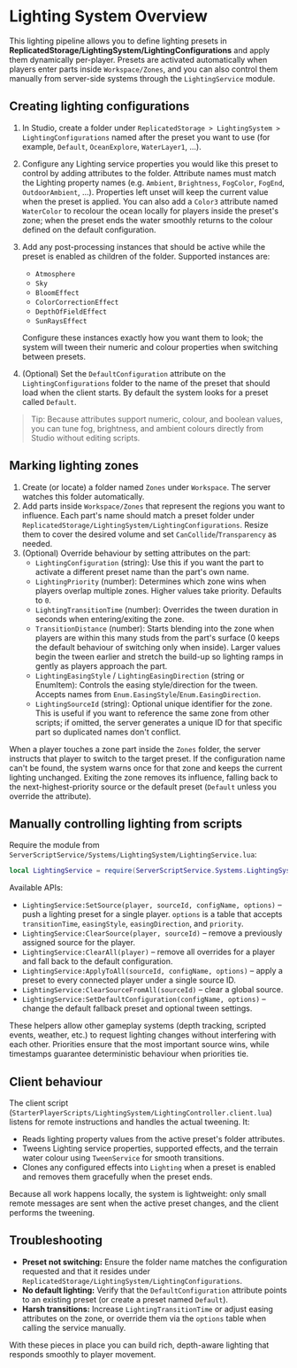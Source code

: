 # Lighting System Overview

This lighting pipeline allows you to define lighting presets in **ReplicatedStorage/LightingSystem/LightingConfigurations** and apply them dynamically per-player. Presets are activated automatically when players enter parts inside `Workspace/Zones`, and you can also control them manually from server-side systems through the `LightingService` module.

## Creating lighting configurations

1. In Studio, create a folder under `ReplicatedStorage > LightingSystem > LightingConfigurations` named after the preset you want to use (for example, `Default`, `OceanExplore`, `WaterLayer1`, ...).
2. Configure any Lighting service properties you would like this preset to control by adding attributes to the folder. Attribute names must match the Lighting property names (e.g. `Ambient`, `Brightness`, `FogColor`, `FogEnd`, `OutdoorAmbient`, ...). Properties left unset will keep the current value when the preset is applied. You can also add a `Color3` attribute named `WaterColor` to recolour the ocean locally for players inside the preset's zone; when the preset ends the water smoothly returns to the colour defined on the default configuration.
3. Add any post-processing instances that should be active while the preset is enabled as children of the folder. Supported instances are:
   - `Atmosphere`
   - `Sky`
   - `BloomEffect`
   - `ColorCorrectionEffect`
   - `DepthOfFieldEffect`
   - `SunRaysEffect`

   Configure these instances exactly how you want them to look; the system will tween their numeric and colour properties when switching between presets.
4. (Optional) Set the `DefaultConfiguration` attribute on the `LightingConfigurations` folder to the name of the preset that should load when the client starts. By default the system looks for a preset called `Default`.

> Tip: Because attributes support numeric, colour, and boolean values, you can tune fog, brightness, and ambient colours directly from Studio without editing scripts.

## Marking lighting zones

1. Create (or locate) a folder named `Zones` under `Workspace`. The server watches this folder automatically.
2. Add parts inside `Workspace/Zones` that represent the regions you want to influence. Each part's name should match a preset folder under `ReplicatedStorage/LightingSystem/LightingConfigurations`. Resize them to cover the desired volume and set `CanCollide`/`Transparency` as needed.
3. (Optional) Override behaviour by setting attributes on the part:
   - `LightingConfiguration` (string): Use this if you want the part to activate a different preset name than the part's own name.
   - `LightingPriority` (number): Determines which zone wins when players overlap multiple zones. Higher values take priority. Defaults to `0`.
   - `LightingTransitionTime` (number): Overrides the tween duration in seconds when entering/exiting the zone.
   - `TransitionDistance` (number): Starts blending into the zone when players are within this many studs from the part's surface (0 keeps the default behaviour of switching only when inside). Larger values begin the tween earlier and stretch the build-up so lighting ramps in gently as players approach the part.
   - `LightingEasingStyle` / `LightingEasingDirection` (string or EnumItem): Controls the easing style/direction for the tween. Accepts names from `Enum.EasingStyle`/`Enum.EasingDirection`.
   - `LightingSourceId` (string): Optional unique identifier for the zone. This is useful if you want to reference the same zone from other scripts; if omitted, the server generates a unique ID for that specific part so duplicated names don't conflict.

When a player touches a zone part inside the `Zones` folder, the server instructs that player to switch to the target preset. If the configuration name can't be found, the system warns once for that zone and keeps the current lighting unchanged. Exiting the zone removes its influence, falling back to the next-highest-priority source or the default preset (`Default` unless you override the attribute).

## Manually controlling lighting from scripts

Require the module from `ServerScriptService/Systems/LightingSystem/LightingService.lua`:

```lua
local LightingService = require(ServerScriptService.Systems.LightingSystem.LightingService)
```

Available APIs:

- `LightingService:SetSource(player, sourceId, configName, options)` – push a lighting preset for a single player. `options` is a table that accepts `transitionTime`, `easingStyle`, `easingDirection`, and `priority`.
- `LightingService:ClearSource(player, sourceId)` – remove a previously assigned source for the player.
- `LightingService:ClearAll(player)` – remove all overrides for a player and fall back to the default configuration.
- `LightingService:ApplyToAll(sourceId, configName, options)` – apply a preset to every connected player under a single source ID.
- `LightingService:ClearSourceFromAll(sourceId)` – clear a global source.
- `LightingService:SetDefaultConfiguration(configName, options)` – change the default fallback preset and optional tween settings.

These helpers allow other gameplay systems (depth tracking, scripted events, weather, etc.) to request lighting changes without interfering with each other. Priorities ensure that the most important source wins, while timestamps guarantee deterministic behaviour when priorities tie.

## Client behaviour

The client script (`StarterPlayerScripts/LightingSystem/LightingController.client.lua`) listens for remote instructions and handles the actual tweening. It:

- Reads lighting property values from the active preset's folder attributes.
- Tweens Lighting service properties, supported effects, and the terrain water colour using `TweenService` for smooth transitions.
- Clones any configured effects into `Lighting` when a preset is enabled and removes them gracefully when the preset ends.

Because all work happens locally, the system is lightweight: only small remote messages are sent when the active preset changes, and the client performs the tweening.

## Troubleshooting

- **Preset not switching:** Ensure the folder name matches the configuration requested and that it resides under `ReplicatedStorage/LightingSystem/LightingConfigurations`.
- **No default lighting:** Verify that the `DefaultConfiguration` attribute points to an existing preset (or create a preset named `Default`).
- **Harsh transitions:** Increase `LightingTransitionTime` or adjust easing attributes on the zone, or override them via the `options` table when calling the service manually.

With these pieces in place you can build rich, depth-aware lighting that responds smoothly to player movement.

